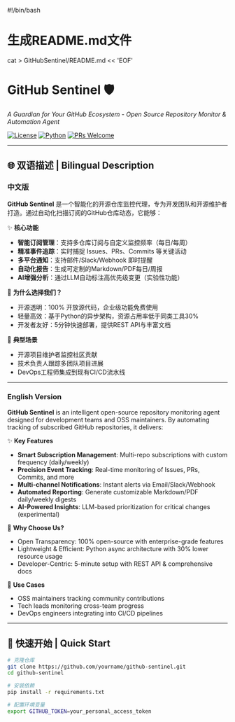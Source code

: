 #!/bin/bash

# 生成README.md文件
cat > GitHubSentinel/README.md << 'EOF'
# GitHub Sentinel 🛡️

*A Guardian for Your GitHub Ecosystem - Open Source Repository Monitor & Automation Agent*

[![License](https://img.shields.io/badge/License-MIT-blue.svg)](https://opensource.org/licenses/MIT)
[![Python](https://img.shields.io/badge/Python-3.8%2B-brightgreen)](https://www.python.org/)
[![PRs Welcome](https://img.shields.io/badge/PRs-welcome-brightgreen.svg)](https://makeapullrequest.com)

---

## 🌐 双语描述 | Bilingual Description

### 中文版
**GitHub Sentinel** 是一个智能化的开源仓库监控代理，专为开发团队和开源维护者打造。通过自动化扫描订阅的GitHub仓库动态，它能够：

✨ **核心功能**  
- **智能订阅管理**：支持多仓库订阅与自定义监控频率（每日/每周）  
- **精准事件追踪**：实时捕捉 Issues、PRs、Commits 等关键活动  
- **多平台通知**：支持邮件/Slack/Webhook 即时提醒  
- **自动化报告**：生成可定制的Markdown/PDF每日/周报  
- **AI增强分析**：通过LLM自动标注高优先级变更（实验性功能）  

🚀 **为什么选择我们？**  
- 开源透明：100% 开放源代码，企业级功能免费使用  
- 轻量高效：基于Python的异步架构，资源占用率低于同类工具30%  
- 开发者友好：5分钟快速部署，提供REST API与丰富文档  

📌 **典型场景**  
- 开源项目维护者监控社区贡献  
- 技术负责人跟踪多团队项目进展  
- DevOps工程师集成到现有CI/CD流水线  

---

### English Version
**GitHub Sentinel** is an intelligent open-source repository monitoring agent designed for development teams and OSS maintainers. By automating tracking of subscribed GitHub repositories, it delivers:

✨ **Key Features**  
- **Smart Subscription Management**: Multi-repo subscriptions with custom frequency (daily/weekly)  
- **Precision Event Tracking**: Real-time monitoring of Issues, PRs, Commits, and more  
- **Multi-channel Notifications**: Instant alerts via Email/Slack/Webhook  
- **Automated Reporting**: Generate customizable Markdown/PDF daily/weekly digests  
- **AI-Powered Insights**: LLM-based prioritization for critical changes (experimental)  

🚀 **Why Choose Us?**  
- Open Transparency: 100% open-source with enterprise-grade features  
- Lightweight & Efficient: Python async architecture with 30% lower resource usage  
- Developer-Centric: 5-minute setup with REST API & comprehensive docs  

📌 **Use Cases**  
- OSS maintainers tracking community contributions  
- Tech leads monitoring cross-team progress  
- DevOps engineers integrating into CI/CD pipelines  

---

## 🚦 快速开始 | Quick Start

```bash
# 克隆仓库
git clone https://github.com/yourname/github-sentinel.git
cd github-sentinel

# 安装依赖
pip install -r requirements.txt

# 配置环境变量
export GITHUB_TOKEN=your_personal_access_token